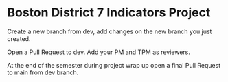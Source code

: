 # Boston District 7 Indicators Project

Create a new branch from dev, add changes on the new branch you just created.

Open a Pull Request to dev. Add your PM and TPM as reviewers. 

At the end of the semester during project wrap up open a final Pull Request to main from dev branch.

